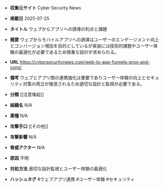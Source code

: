 - **収集元サイト**
Cyber Security News

- **掲載日**
2025-07-25

- **タイトル**
ウェブからアプリへの誘導の利点と課題

- **概要**
ウェブからモバイルアプリへの誘導はユーザーのエンゲージメント向上とコンバージョン増加を目的としているが実装には技術的課題やユーザー体験の最適化が必要であるため慎重な設計が求められる。

- **URL**
https://cybersecuritynews.com/web-to-app-funnels-pros-and-cons/

- **備考**
ウェブとアプリ間の連携強化は重要でありユーザー体験の向上とセキュリティ対策の両立が推奨されるため適切な設計と監視が必要である。

- **分類**
[[注意喚起]]

- **組織名**
N/A

- **業種**
N/A

- **攻撃手口**
[[その他]]

- **攻撃影響**
N/A

- **脅威アクター**
N/A

- **原因**
不明

- **対処方法**
適切な設計監視とユーザー体験の最適化

- **ハッシュタグ**
#ウェブアプリ連携 #ユーザー体験 #セキュリティ
